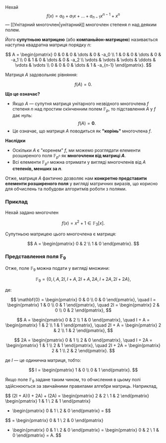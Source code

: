 
Нехай 
$$
f(x) = a_0 + a_1 x + \dots + a_{n-1} x^{n-1} + x^n
$$
— [[Унітарний многочлен|унітарний]] многочлен степеня $n$ над деяким полем.

Його **супутньою матрицею** (або **компаньйон-матрицею**) називається наступна квадратна матриця порядку $n$:

$$
A = \begin{pmatrix}
0 & 0 & 0 & \dots & 0 & -a_0 \\
1 & 0 & 0 & \dots & 0 & -a_1 \\
0 & 1 & 0 & \dots & 0 & -a_2 \\
\vdots & \vdots & \vdots & \ddots & \vdots & \vdots \\
0 & 0 & 0 & \dots & 1 & -a_{n-1}
\end{pmatrix}.
$$

Матриця $A$ задовольняє рівняння:

$$
f(A) = 0.
$$

__Що це означає?__

- Якщо $A$ — супутня матриця унітарного незвідного многочлена $f$ степеня $n$ над простим скінченним полем $\mathbb{F}_p$, то підставлення $A$ у $f$ дає нуль:  
  $$ f(A) = \mathbf{0}. $$
- Це означає, що матриця $A$ поводиться як **"корінь"** многочлена $f$.

__Наслідки__

- Оскільки $A$ є "коренем" $f$, ми можемо розглядати елементи розширеного поля $\mathbb{F}_{p^n}$ як **многочлени від матриці $A$**.
- Всі елементи $\mathbb{F}_{p^n}$ можна отримати у вигляді многочленів від $A$ **степенів, менших за $n$**.

Отже, матриця $A$ фактично дозволяє нам **конкретно представити елементи розширеного поля** у вигляді матричних виразів, що корисно для обчислень та побудови алгоритмів роботи з полями.

### Приклад
Нехай задано многочлен 

$$
f(x) = x^2 + 1 \in \mathbb{F}_3[x].
$$

Супутньою матрицею цього многочлена є матриця:

$$
A = \begin{pmatrix} 0 & 2 \\ 1 & 0 \end{pmatrix}.
$$

### Представлення поля $\mathbb{F}_9$

Отже, поле $\mathbb{F}_9$ можна подати у вигляді множини:

$$
\mathbb{F}_9 = \{ 0, I, A, 2I, I + A, 2I + A, 2A, I + 2A, 2I + 2A \},
$$

де:

$$
\mathbf{0} = \begin{pmatrix} 0 & 0 \\ 0 & 0 \end{pmatrix}, \quad
I = \begin{pmatrix} 1 & 0 \\ 0 & 1 \end{pmatrix}, \quad
2I = \begin{pmatrix} 2 & 0 \\ 0 & 2 \end{pmatrix},
$$

$$
A = \begin{pmatrix} 0 & 2 \\ 1 & 0 \end{pmatrix}, \quad
I + A = \begin{pmatrix} 1 & 2 \\ 1 & 1 \end{pmatrix}, \quad
2I + A = \begin{pmatrix} 2 & 2 \\ 1 & 2 \end{pmatrix},
$$

$$
2A = \begin{pmatrix} 0 & 1 \\ 2 & 0 \end{pmatrix}, \quad
I + 2A = \begin{pmatrix} 1 & 1 \\ 2 & 1 \end{pmatrix}, \quad
2I + 2A = \begin{pmatrix} 2 & 1 \\ 2 & 2 \end{pmatrix}.
$$


де $I$ — це одинична матриця, тобто:

$$
I = \begin{pmatrix} 1 & 0 \\ 0 & 1 \end{pmatrix}.
$$

Якщо поле $\mathbb{F}_9$ задане таким чином, то обчислення в цьому полі здійснюються за звичайними правилами алгебри матриць. Наприклад,

$$
(2I + A)(I + 2A) + (2A) =
\begin{pmatrix} 2 & 2 \\ 1 & 2 \end{pmatrix}
\begin{pmatrix} 1 & 1 \\ 2 & 1 \end{pmatrix}
+ \begin{pmatrix} 0 & 1 \\ 2 & 0 \end{pmatrix} =
$$

$$
= \begin{pmatrix} 0 & 1 \\ 2 & 0 \end{pmatrix}
+ \begin{pmatrix} 0 & 1 \\ 2 & 0 \end{pmatrix}
= \begin{pmatrix} 0 & 2 \\ 1 & 0 \end{pmatrix} = A.
$$





